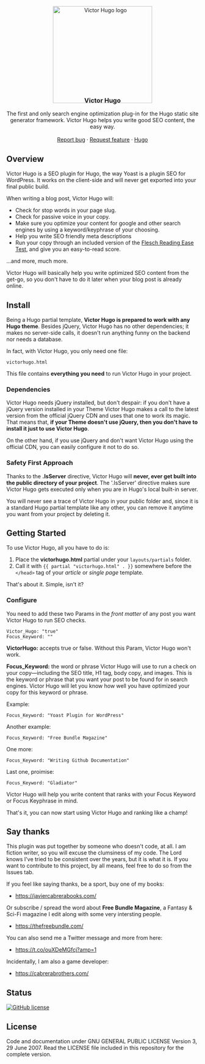 <p align="center">
  <a href="https://github.com/doncabreraphone/victorhugo/">
    <img src="https://github.com/doncabreraphone/victorhugo/blob/master/misc/victorhugo__logo.png" alt="Victor Hugo logo" width="260" height="254" style="margin-bottom: -40px;">
  </a>
</p>

<h3 align="center">Victor Hugo</h3>

<p align="center">
  The first and only search engine optimization plug-in for the Hugo static site generator framework. Victor Hugo helps you write good SEO content, the easy way.
  <br>
  <br>
  <a href="https://github.com/doncabreraphone/victorhugo/issues">Report bug</a>
  ·
  <a href="https://github.com/doncabreraphone/victorhugo/issues">Request feature</a>
  ·
  <a href="https://gohugo.io/">Hugo</a>
</p>

## Overview

Victor Hugo is a SEO plugin for Hugo, the way Yoast is a plugin SEO for WordPress. It works on the client-side and will never get exported into your final public build.

When writing a blog post, Victor Hugo will:
* Check for stop words in your page slug.
* Check for passive voice in your copy.
* Make sure you optimize your content for google and other search engines by using a keyword/keyphrase of your choosing.
* Help you write SEO friendly meta descriptions
* Run your copy through an included version of the <a href="https://en.wikipedia.org/wiki/Flesch%E2%80%93Kincaid_readability_tests" target="_blank">Flesch Reading Ease Test</a>, and give you an easy-to-read score.

...and more, much more. 

Victor Hugo will basically help you write optimized SEO content from the get-go, so you don't have to do it later when your blog post is already online.

## Install

Being a Hugo partial template, **Victor Hugo is prepared to work with any Hugo theme**. Besides jQuery, Victor Hugo has no other dependencies; it makes no server-side calls, it doesn't run anything funny on the backend nor needs a database. 

In fact, with Victor Hugo, you only need one file: 

``
victorhugo.html
``

This file contains **everything you need** to run Victor Hugo in your project. 

### Dependencies

Victor Hugo needs jQuery installed, but don't despair: if you don't have a jQuery version installed in your Theme Victor Hugo makes a call to the latest version from the official jQuery CDN and uses that one to work its magic. That means that, **if your Theme doesn't use jQuery, then you don't have to install it just to use Victor Hugo**.

On the other hand, if you use jQuery and don't want Victor Hugo using the official CDN, you can easily configure it not to do so.

### Safety First Approach
Thanks to the **.IsServer** directive, Victor Hugo will **never, ever get built into the public directory of your project**. The '.IsServer' directive makes sure Victor Hugo gets executed only when you are in Hugo's local built-in server.

You will never see a trace of Victor Hugo in your public folder and, since it is a standard Hugo partial template like any other, you can remove it anytime you want from your project by deleting it. 

## Getting Started
To use Victor Hugo, all you have to do is:
1. Place the **victorhugo.html** partial under your ``layouts/partials`` folder.
2. Call it with ``{{ partial "victorhugo.html" . }}`` somewhere before the ``</head>`` tag of your _article_ or _single page_ template.

That's about it. Simple, isn't it?

### Configure
You need to add these two Params in the _front matter_ of any post you want Victor Hugo to run SEO checks.

```
Victor_Hugo: "true"
Focus_Keyword: ""
```

**VictorHugo:** accepts true or false. Without this Param, Victor Hugo won't work.

**Focus_Keyword:** the word or phrase Victor Hugo will use to run a check on your copy—including the SEO title, H1 tag, body copy, and images. This is the keyword or phrase that you want your post to be found for in search engines. Victor Hugo will let you know how well you have optimized your copy for this keyword or phrase.

Example:
```
Focus_Keyword: "Yoast Plugin for WordPress"
```
Another example:
```
Focus_Keyword: "Free Bundle Magazine"
```
One more:
```
Focus_Keyword: "Writing Github Documentation"
```
Last one, proimise:
```
Focus_Keyword: "Gladiator"
```

Victor Hugo will help you write content that ranks with your Focus Keyword or Focus Keyphrase in mind.

That's it, you can now start using Victor Hugo and ranking like a champ!

## Say thanks
This plugin was put together by someone who doesn't code, at all. I am fiction writer, so you will excuse the clumsiness of my code. The Lord knows I've tried to be consistent over the years, but it is what it is. If you want to contribute to this project, by all means, feel free to do so from the Issues tab. 

If you feel like saying thanks, be a sport, buy one of my books:

* https://javiercabrerabooks.com/

Or subscribe / spread the word about **Free Bundle Magazine**, a Fantasy & Sci-Fi magazine I edit along with some very intersting people.

* https://thefreebundle.com/

You can also send me a Twitter message and more from here:

* https://t.co/ouXDeMGfcj?amp=1

Incidentally, I am also a game developer:

* https://cabrerabrothers.com/


## Status
<!-- https://shields.io/category/analysis -->
[![GitHub license](https://img.shields.io/github/license/doncabreraphone/victorhugo)](https://github.com/doncabreraphone/victorhugo/blob/master/LICENSE)



## License

Code and documentation under GNU GENERAL PUBLIC LICENSE Version 3, 29 June 2007. Read the LICENSE file included in this repository for the complete version.







